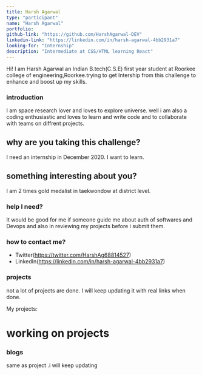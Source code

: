 ```yaml
---
title: Harsh Agarwal
type: "participant"
name: "Harsh Agarwal"
portfolio: 
github-link: "https://github.com/HarshAgarwal-DEV"
linkedin-link: "https://linkedin.com/in/harsh-agarwal-4bb2931a7"
looking-for: "Internship"
description: "Intermediate at CSS/HTML learning React"
---
```


Hi! I am Harsh Agarwal an Indian B.tech(C.S.E) first year student at Roorkee college of engineering,Roorkee.trying to get Intership from this challenge to enhance and boost up my skills.

### introduction

I am space research lover and loves to explore universe. well i am also a coding enthusiastic and loves to learn and write code and to collaborate with teams on diffrent projects.

## why are you taking this challenge?

I need an internship in December 2020.
I want to learn.

## something interesting about you?

I am 2 times gold medalist in taekwondow at district level.

### help I need?

It would be good for me if someone guide me about auth of softwares and Devops and also in reviewing my projects before i submit them.

### how to contact me?

- Twitter(https://twitter.com/HarshAg68814527)
- LinkedIn(https://linkedin.com/in/harsh-agarwal-4bb2931a7)

### projects

not a lot of projects are done. I will keep updating it with real links when done.

My projects:

# working on projects

### blogs
same as project .i will keep updating


